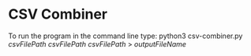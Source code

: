 # CSV Combiner

To run the program in the command line type:
python3 csv-combiner.py *csvFilePath* *csvFilePath* *csvFilePath* \> *outputFileName*
